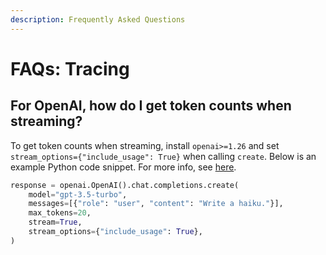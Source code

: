 ```yaml
---
description: Frequently Asked Questions
---
```


# FAQs: Tracing

## For OpenAI, how do I get token counts when streaming?

To get token counts when streaming, install `openai>=1.26` and set `stream_options={"include_usage": True}` when calling `create`. Below is an example Python code snippet. For more info, see [here](https://community.openai.com/t/usage-stats-now-available-when-using-streaming-with-the-chat-completions-api-or-completions-api/738156).

```python
response = openai.OpenAI().chat.completions.create(
    model="gpt-3.5-turbo",
    messages=[{"role": "user", "content": "Write a haiku."}],
    max_tokens=20,
    stream=True,
    stream_options={"include_usage": True},
)
```
